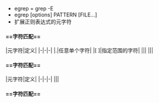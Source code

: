 + egrep = grep -E
+ egrep [options] PATTERN [FILE...]
+ 扩展正则表达式的元字符
#### ==**字符匹配**==
|元字符|定义|
|-|-|-|
|.|任意单个字符|
|[ ]|指定范围的字符|
|||
|||
#### ==**字符匹配**==
|元字符|定义|
|-|-|-|
|||
#### ==**字符匹配**==